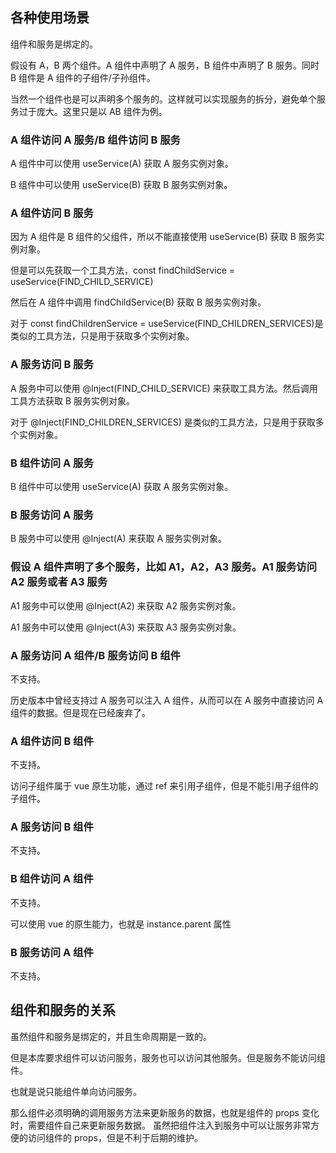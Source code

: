 ## 各种使用场景

组件和服务是绑定的。

假设有 A，B 两个组件。A 组件中声明了 A 服务，B 组件中声明了 B 服务。同时 B 组件是 A 组件的子组件/子孙组件。

当然一个组件也是可以声明多个服务的。这样就可以实现服务的拆分，避免单个服务过于庞大。这里只是以 AB 组件为例。

### A 组件访问 A 服务/B 组件访问 B 服务

A 组件中可以使用 useService(A) 获取 A 服务实例对象。

B 组件中可以使用 useService(B) 获取 B 服务实例对象。

### A 组件访问 B 服务

因为 A 组件是 B 组件的父组件，所以不能直接使用 useService(B) 获取 B 服务实例对象。

但是可以先获取一个工具方法，const findChildService = useService(FIND_CHILD_SERVICE)

然后在 A 组件中调用 findChildService(B) 获取 B 服务实例对象。

对于 const findChildrenService = useService(FIND_CHILDREN_SERVICES)是类似的工具方法，只是用于获取多个实例对象。

### A 服务访问 B 服务

A 服务中可以使用 @Inject(FIND_CHILD_SERVICE) 来获取工具方法。然后调用工具方法获取 B 服务实例对象。

对于 @Inject(FIND_CHILDREN_SERVICES) 是类似的工具方法，只是用于获取多个实例对象。

### B 组件访问 A 服务

B 组件中可以使用 useService(A) 获取 A 服务实例对象。

### B 服务访问 A 服务

B 服务中可以使用 @Inject(A) 来获取 A 服务实例对象。

### 假设 A 组件声明了多个服务，比如 A1，A2，A3 服务。A1 服务访问 A2 服务或者 A3 服务

A1 服务中可以使用 @Inject(A2) 来获取 A2 服务实例对象。

A1 服务中可以使用 @Inject(A3) 来获取 A3 服务实例对象。

### A 服务访问 A 组件/B 服务访问 B 组件

不支持。

历史版本中曾经支持过 A 服务可以注入 A 组件，从而可以在 A 服务中直接访问 A 组件的数据。但是现在已经废弃了。

### A 组件访问 B 组件

不支持。

访问子组件属于 vue 原生功能，通过 ref 来引用子组件，但是不能引用子组件的子组件。

### A 服务访问 B 组件

不支持。

### B 组件访问 A 组件

不支持。

可以使用 vue 的原生能力，也就是 instance.parent 属性

### B 服务访问 A 组件

不支持。

## 组件和服务的关系

虽然组件和服务是绑定的，并且生命周期是一致的。

但是本库要求组件可以访问服务，服务也可以访问其他服务。但是服务不能访问组件。

也就是说只能组件单向访问服务。

那么组件必须明确的调用服务方法来更新服务的数据，也就是组件的 props 变化时，需要组件自己来更新服务数据。
虽然把组件注入到服务中可以让服务非常方便的访问组件的 props，但是不利于后期的维护。
